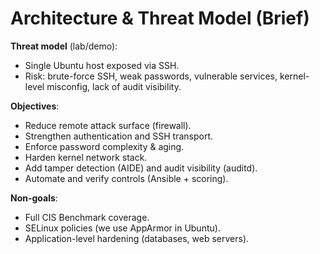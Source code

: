 # Architecture & Threat Model (Brief)

**Threat model** (lab/demo):
- Single Ubuntu host exposed via SSH.
- Risk: brute-force SSH, weak passwords, vulnerable services, kernel-level misconfig, lack of audit visibility.

**Objectives**:
- Reduce remote attack surface (firewall).
- Strengthen authentication and SSH transport.
- Enforce password complexity & aging.
- Harden kernel network stack.
- Add tamper detection (AIDE) and audit visibility (auditd).
- Automate and verify controls (Ansible + scoring).

**Non-goals**:
- Full CIS Benchmark coverage.
- SELinux policies (we use AppArmor in Ubuntu).
- Application-level hardening (databases, web servers).
